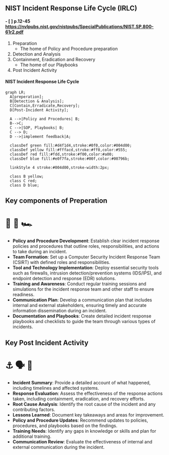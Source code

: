 ## NIST Incident Response Life Cycle (IRLC)
#### - [ ] p.12-45 https://nvlpubs.nist.gov/nistpubs/SpecialPublications/NIST.SP.800-61r2.pdf
1. Preparation
    - The home of Policy and Procedure preparation
2. Detection and Analysis
3. Containment, Eradication and Recovery
    - The home of our Playbooks
4. Post Incident Activity

#### NIST Incident Response Life Cycle

```mermaid
graph LR;
  A[preperation];
  B[Detection & Analysis];
  C[Contain,Erradicate,Recovery];
  D[Post-Incident Activity];

  A -->|Policy and Procedures| B;
  B-->C;
  C -->|SOP, Playbooks| B;
  C --> D;
  D -->|implement feedback|A;

  classDef green fill:#d4f1d4,stroke:#0f0,color:#004d00;
  classDef yellow fill:#fffacd,stroke:#ff0,color:#555;
  classDef red fill:#fdd,stroke:#f00,color:#a00;
  classDef blue fill:#e0f7fa,stroke:#00f,color:#00796b;

  linkStyle 4 stroke:#004d00,stroke-width:2px; 

  class B yellow;
  class C red;
  class D blue;
```

## Key components of Preperation
# :key: :checkered_flag: :racing_car:

- __Policy and Procedure Development__: Establish clear incident response policies and procedures that outline roles, responsibilities, and actions to take during an incident.
- __Team Formation__: Set up a Computer Security Incident Response Team (CSIRT) with defined roles and responsibilities.
- __Tool and Technology Implementation__: Deploy essential security tools such as firewalls, intrusion detection/prevention systems (IDS/IPS), and endpoint detection and response (EDR) solutions.
- __Training and Awareness__: Conduct regular training sessions and simulations for the incident response team and other staff to ensure readiness.
- __Communication Plan__: Develop a communication plan that includes internal and external stakeholders, ensuring timely and accurate information dissemination during an incident.
- __Documentation and Playbooks__: Create detailed incident response playbooks and checklists to guide the team through various types of incidents.

## Key Post Incident Activity
# :anchor: :speaking_head: :football:
- __Incident Summary__: Provide a detailed account of what happened, including timelines and affected systems.
- __Response Evaluation__: Assess the effectiveness of the response actions taken, including containment, eradication, and recovery efforts.
- __Root Cause Analysis__: Identify the root cause of the incident and any contributing factors.
- __Lessons Learned__: Document key takeaways and areas for improvement.
- __Policy and Procedure Updates__: Recommend updates to policies, procedures, and playbooks based on the findings.
- __Training Needs__: Identify any gaps in knowledge or skills and plan for additional training.
- __Communication Review__: Evaluate the effectiveness of internal and external communication during the incident.






